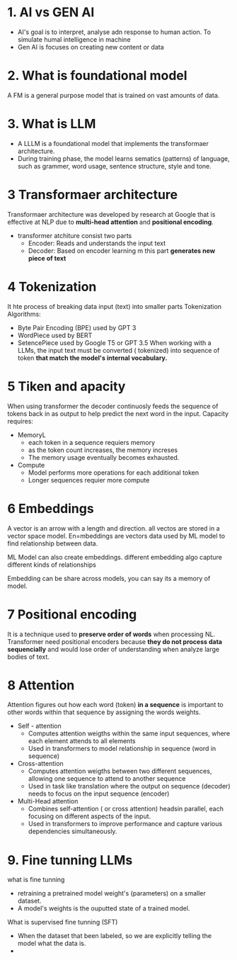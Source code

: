 # 1. AI vs GEN AI
- AI's goal is to interpret, analyse adn response to human action. To simulate humal intelligence in machine
- Gen AI is focuses on creating new content or data

# 2. What is foundational model
A FM is a general purpose model that is trained on vast amounts of data. 

# 3. What is LLM 
- A LLLM is a foundational model that implements the transformaer architecture.
- During training phase, the model learns sematics (patterns) of language, such as grammer, word usage, sentence structure, style and tone.

# 3 Transformaer architecture 
Transformaer architecture was developed by research at Google that is effective at NLP due to **multi-head attention** and **positional encoding**.

- transformer atchiture consist two parts
  - Encoder: Reads and understands the input text
  - Decoder: Based on encoder learning m this part **generates new piece of text**

# 4 Tokenization
It hte process of breaking data input (text) into smaller parts
Tokenization Algorithms:
- Byte Pair Encoding (BPE) used by GPT 3
- WordPiece used by BERT
- SetencePiece used by Google T5 or GPT 3.5
When working with a LLMs, the input text must be converted ( tokenized) into  sequence of token **that match the model's internal vocabulary.**

# 5 Tiken and apacity 
When using transformer the decoder continuosly feeds the sequence of tokens back in as output to help predict the next word in the input.
Capacity requires:
- MemoryL
  - each token in a sequence requiers memory
  - as the token count increases, the memory increses
  - The memory usage eventually becomes exhausted.
- Compute
  - Model performs more operations for each additional token
  - Longer sequences requier more compute

# 6 Embeddings
A vector is an arrow with a length and direction. all vectos are stored in a vector space model. En=mbeddings are vectors data used by ML model to find relationship between data.

ML Model can also create embeddings. different embedding algo capture different kinds of relationships

Embedding can be share across models, you can say its a memory of model.
# 7 Positional encoding 
It is a technique used to **preserve order of words** when processing NL. Transformer need positional encoders because **they do not process data sequencially** and would lose order of understanding when analyze large bodies of text.

# 8 Attention
Attention figures out how each word (token) **in a sequence** is important to other words within that sequence by assigning the words weights.
- Self - attention
  - Computes attention weigths within the same input sequences, where each element attends to all elements
  - Used in transformers to model relationship in sequence (word in sequence)
- Cross-attention
  - Computes attention weigths between two different sequences, allowing one sequence to attend to another sequence
  - Used in task like translation where the output on sequence (decoder) needs to focus on the input sequence (encoder)
- Multi-Head attention
  - Combines self-attention ( or cross attention) headsin parallel, each focusing on different aspects of the input.
  - Used in transformers to improve performance and capture various dependencies simultaneously.

# 9. Fine tunning LLMs
what is fine tunning 
- retraining a pretrained model weight's (parameters) on a smaller dataset.
- A model's weights is the ouputted state of a trained model.

What is supervised fine tunning (SFT)
- When the dataset that been labeled, so we are explicitly telling the model what the data is.
- 









